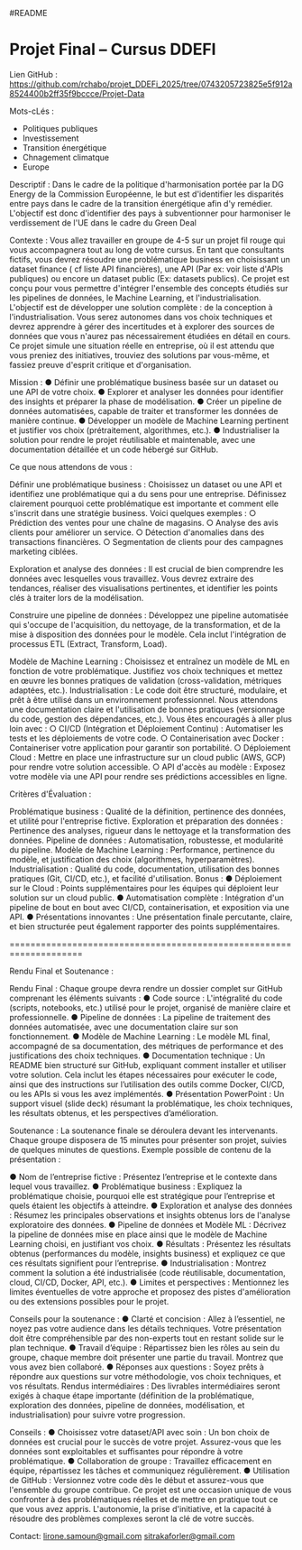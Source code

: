 #README

# Projet Final – Cursus DDEFI #  

Lien GitHub : https://github.com/rchabo/projet_DDEFi_2025/tree/0743205723825e5f912a8524400b2ff35f9bccce/Projet-Data

Mots-cLés :
 - Politiques publiques
 - Investissement
 - Transition énergétique
 - Chnagement climatque
 - Europe

Descriptif :
Dans le cadre de la politique d'harmonisation portée par la DG Energy de la Commission Européenne, le but est d'identifier les disparités entre pays dans le cadre de la transition énergétique afin d'y remédier. L'objectif est donc d'identifier des pays à subventionner pour harmoniser le verdissement de l'UE dans le cadre du Green Deal

Contexte : 
Vous allez travailler en groupe de 4-5 sur un projet fil rouge qui vous accompagnera tout au long de votre cursus. En tant que consultants fictifs, vous devrez résoudre une problématique business en choisissant un dataset finance ( cf liste API financières), une API (Par ex: voir liste d'APIs publiques) ou encore un dataset public (Ex: datasets publics). Ce projet est conçu pour vous permettre d'intégrer l'ensemble des concepts étudiés sur les pipelines de données, le Machine Learning, et l'industrialisation. L'objectif est de développer une solution complète : de la conception à l'industrialisation. Vous serez autonomes dans vos choix techniques et devrez apprendre à gérer des incertitudes et à explorer des sources de données que vous n'aurez pas nécessairement étudiées en détail en cours. Ce projet simule une situation réelle en entreprise, où il est attendu que vous preniez des initiatives, trouviez des solutions par vous-même, et fassiez preuve d'esprit critique et d'organisation.

Mission : 
● Définir une problématique business basée sur un dataset ou une API de votre choix. 
● Explorer et analyser les données pour identifier des insights et préparer la phase de modélisation. 
● Créer un pipeline de données automatisées, capable de traiter et transformer les données de manière continue. 
● Développer un modèle de Machine Learning pertinent et justifier vos choix (prétraitement, algorithmes, etc.). 
● Industrialiser la solution pour rendre le projet réutilisable et maintenable, avec une documentation détaillée et un code hébergé sur GitHub.

Ce que nous attendons de vous :

Définir une problématique business : Choisissez un dataset ou une API et identifiez une problématique qui a du sens pour une entreprise. Définissez clairement pourquoi cette problématique est importante et comment elle s'inscrit dans une stratégie business. Voici quelques exemples : ○ Prédiction des ventes pour une chaîne de magasins. ○ Analyse des avis clients pour améliorer un service. ○ Détection d'anomalies dans des transactions financières. ○ Segmentation de clients pour des campagnes marketing ciblées.

Exploration et analyse des données : Il est crucial de bien comprendre les données avec lesquelles vous travaillez. Vous devrez extraire des tendances, réaliser des visualisations pertinentes, et identifier les points clés à traiter lors de la modélisation.

Construire une pipeline de données : Développez une pipeline automatisée qui s'occupe de l'acquisition, du nettoyage, de la transformation, et de la mise à disposition des données pour le modèle. Cela inclut l'intégration de processus ETL (Extract, Transform, Load).

Modèle de Machine Learning : Choisissez et entraînez un modèle de ML en fonction de votre problématique. Justifiez vos choix techniques et mettez en œuvre les bonnes pratiques de validation (cross-validation, métriques adaptées, etc.).
Industrialisation : Le code doit être structuré, modulaire, et prêt à être utilisé dans un environnement professionnel. Nous attendons une documentation claire et l'utilisation de bonnes pratiques (versionnage du code, gestion des dépendances, etc.). Vous êtes encouragés à aller plus loin avec : ○ CI/CD (Intégration et Déploiement Continu) : Automatiser les tests et les déploiements de votre code. ○ Containerisation avec Docker : Containeriser votre application pour garantir son portabilité. ○ Déploiement Cloud : Mettre en place une infrastructure sur un cloud public (AWS, GCP) pour rendre votre solution accessible. ○ API d'accès au modèle : Exposez votre modèle via une API pour rendre ses prédictions accessibles en ligne.  


Critères d'Évaluation :

Problématique business : Qualité de la définition, pertinence des données, et utilité pour l'entreprise fictive.
Exploration et préparation des données : Pertinence des analyses, rigueur dans le nettoyage et la transformation des données.
Pipeline de données : Automatisation, robustesse, et modularité du pipeline.
Modèle de Machine Learning : Performance, pertinence du modèle, et justification des choix (algorithmes, hyperparamètres).
Industrialisation : Qualité du code, documentation, utilisation des bonnes pratiques (Git, CI/CD, etc.), et facilité d'utilisation.
Bonus : 
● Déploiement sur le Cloud : Points supplémentaires pour les équipes qui déploient leur solution sur un cloud public. 
● Automatisation complète : Intégration d'un pipeline de bout en bout avec CI/CD, containerisation, et exposition via une API. 
● Présentations innovantes : Une présentation finale percutante, claire, et bien structurée peut également rapporter des points supplémentaires.

====================================================================

Rendu Final et Soutenance :

Rendu Final : Chaque groupe devra rendre un dossier complet sur GitHub comprenant les éléments suivants : 
● Code source : L'intégralité du code (scripts, notebooks, etc.) utilisé pour le projet, organisé de manière claire et professionnelle. 
● Pipeline de données : La pipeline de traitement des données automatisée, avec une documentation claire sur son fonctionnement. 
● Modèle de Machine Learning : Le modèle ML final, accompagné de sa documentation, des métriques de performance et des justifications des choix techniques. 
● Documentation technique : Un README bien structuré sur GitHub, expliquant comment installer et utiliser votre solution. Cela inclut les étapes nécessaires pour exécuter le code, ainsi que des instructions sur l’utilisation des outils comme Docker, CI/CD, ou les APIs si vous les avez implémentés. 
● Présentation PowerPoint : Un support visuel (slide deck) résumant la problématique, les choix techniques, les résultats obtenus, et les perspectives d’amélioration.

Soutenance : La soutenance finale se déroulera devant les intervenants. Chaque groupe disposera de 15 minutes pour présenter son projet, suivies de quelques minutes de questions. Exemple possible de contenu de la présentation : 

● Nom de l’entreprise fictive : Présentez l’entreprise et le contexte dans lequel vous travaillez. 
● Problématique business : Expliquez la problématique choisie, pourquoi elle est stratégique pour l’entreprise et quels étaient les objectifs à atteindre. 
● Exploration et analyse des données : Résumez les principales observations et insights obtenus lors de l'analyse exploratoire des données. 
● Pipeline de données et Modèle ML : Décrivez la pipeline de données mise en place ainsi que le modèle de Machine Learning choisi, en justifiant vos choix. 
● Résultats : Présentez les résultats obtenus (performances du modèle, insights business) et expliquez ce que ces résultats signifient pour l’entreprise. 
● Industrialisation : Montrez comment la solution a été industrialisée (code réutilisable, documentation, cloud, CI/CD, Docker, API, etc.). 
● Limites et perspectives : Mentionnez les limites éventuelles de votre approche et proposez des pistes d'amélioration ou des extensions possibles pour le projet. 

Conseils pour la soutenance : 
● Clarté et concision : Allez à l’essentiel, ne noyez pas votre audience dans les détails techniques. Votre présentation doit être compréhensible par des non-experts tout en restant solide sur le plan technique. 
● Travail d’équipe : Répartissez bien les rôles au sein du groupe, chaque membre doit présenter une partie du travail. Montrez que vous avez bien collaboré. 
● Réponses aux questions : Soyez prêts à répondre aux questions sur votre méthodologie, vos choix techniques, et vos résultats. Rendus intermédiaires : Des livrables intermédiaires seront exigés à chaque étape importante (définition de la problématique, exploration des données, pipeline de données, modélisation, et industrialisation) pour suivre votre progression.

Conseils : 
● Choisissez votre dataset/API avec soin : Un bon choix de données est crucial pour le succès de votre projet. Assurez-vous que les données sont exploitables et suffisantes pour répondre à votre problématique. 
● Collaboration de groupe : Travaillez efficacement en équipe, répartissez les tâches et communiquez régulièrement. 
● Utilisation de GitHub : Versionnez votre code dès le début et assurez-vous que l'ensemble du groupe contribue. Ce projet est une occasion unique de vous confronter à des problématiques réelles et de mettre en pratique tout ce que vous avez appris. L'autonomie, la prise d'initiative, et la capacité à résoudre des problèmes complexes seront la clé de votre succès.

Contact: lirone.samoun@gmail.com sitrakaforler@gmail.com
